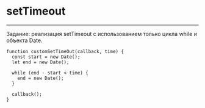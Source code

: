 # setTimeout
____

Задание: реализация setTimeout с использованием только цикла while и объекта Date.

```
function customSetTimeOut(callback, time) {
  const start = new Date();
  let end = new Date();

  while (end - start < time) {
    end = new Date();
  }

  callback();
}
```
